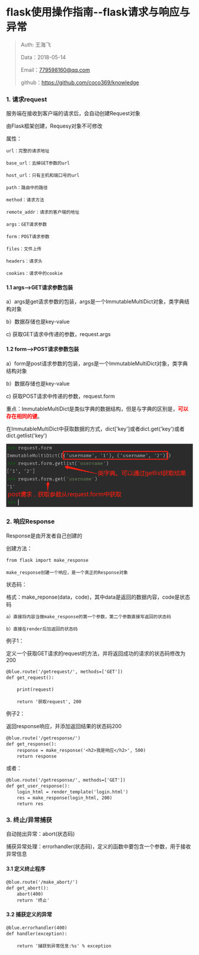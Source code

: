 
# flask使用操作指南--flask请求与响应与异常

>Auth: 王海飞
>
>Data：2018-05-14
>
>Email：779598160@qq.com
>
>github：https://github.com/coco369/knowledge 


### 1. 请求request

服务端在接收到客户端的请求后，会自动创建Request对象

由Flask框架创建，Requesy对象不可修改

属性：

	url：完整的请求地址

	base_url：去掉GET参数的url

	host_url：只有主机和端口号的url

	path：路由中的路径

	method：请求方法

	remote_addr：请求的客户端的地址

	args：GET请求参数

	form：POST请求参数

	files：文件上传

	headers：请求头

	cookies：请求中的cookie


#### 1.1 args-->GET请求参数包装
	
a）args是get请求参数的包装，args是一个ImmutableMultiDict对象，类字典结构对象
	
b）数据存储也是key-value

c) 获取GET请求中传递的参数，request.args

#### 1.2 form-->POST请求参数包装

a）form是post请求参数的包装，args是一个ImmutableMultiDict对象，类字典结构对象
	
b）数据存储也是key-value

c) 获取POST请求中传递的参数，request.form

重点：ImmutableMultiDict是类似字典的数据结构，但是与字典的区别是，<font style="color:red; font-weight:bold;">可以存在相同的键</font>。

在ImmutableMultiDict中获取数据的方式，dict['key']或者dict.get('key')或者dict.getlist('key')

![图](../images/flask_request_form.png)


### 2. 响应Response

Response是由开发者自己创建的

创建方法：
	
	from flask import make_response

	make_response创建一个响应，是一个真正的Response对象

状态码：

格式：make_reponse(data，code)，其中data是返回的数据内容，code是状态码

	a）直接将内容当做make_response的第一个参数，第二个参数直接写返回的状态码

 	b）直接在render后加返回的状态码

例子1：

定义一个获取GET请求的request的方法，并将返回成功的请求的状态码修改为200

	@blue.route('/getrequest/', methods=['GET'])
	def get_request():

	    print(request)
	
	    return '获取request', 200

例子2：

返回response响应，并添加返回结果的状态码200

	@blue.route('/getresponse/')
	def get_response():
	    response = make_response('<h2>我是响应</h2>', 500)
	    return response

或者：
	
	@blue.route('/getresponse/', methods=['GET'])
	def get_user_response():
	    login_html = render_template('login.html')
	    res = make_response(login_html, 200)
	    return res


### 3. 终止/异常捕获

自动抛出异常：abort(状态码)

捕获异常处理：errorhandler(状态码)，定义的函数中要包含一个参数，用于接收异常信息

#### 3.1 定义终止程序
	
	@blue.route('/make_abort/')
	def get_abort():
	    abort(400)
	    return '终止'

#### 3.2 捕获定义的异常

	@blue.errorhandler(400)
	def handler(exception):
	
	    return '捕获到异常信息:%s' % exception
